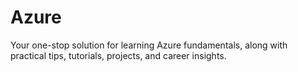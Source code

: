 # Azure
Your one-stop solution for learning Azure fundamentals, along with practical tips, tutorials, projects, and career insights.
